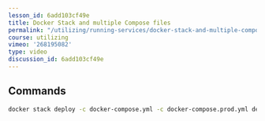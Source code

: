 ```yaml
---
lesson_id: 6add103cf49e
title: Docker Stack and multiple Compose files
permalink: "/utilizing/running-services/docker-stack-and-multiple-compose-files/"
course: utilizing
vimeo: '268195082'
type: video
discussion_id: 6add103cf49e
---
```


## Commands
```sh
docker stack deploy -c docker-compose.yml -c docker-compose.prod.yml demo
```
